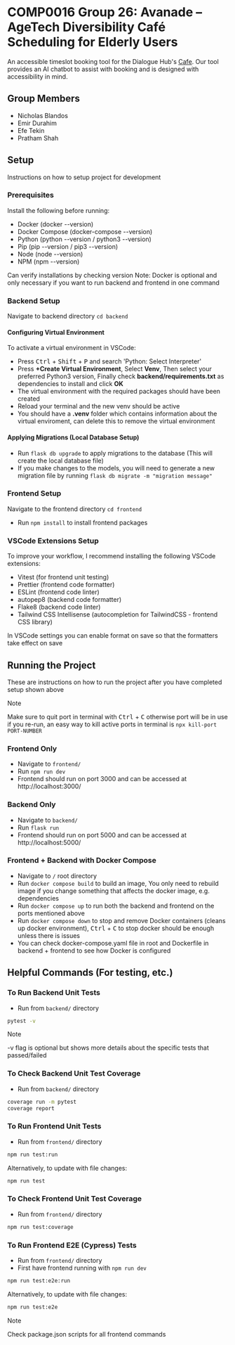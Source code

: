# COMP0016 Group 26: Avanade – AgeTech Diversibility Café Scheduling for Elderly Users​

An accessible timeslot booking tool for the Dialogue Hub's [Cafe](https://dialoguehub.co.uk/dialogue-cafe). Our tool provides an AI chatbot to assist with booking and is designed with accessibility in mind.

## Group Members

- Nicholas Blandos
- Emir Durahim
- Efe Tekin
- Pratham Shah

## Setup

Instructions on how to setup project for development

### Prerequisites

Install the following before running:

- Docker (docker --version)
- Docker Compose (docker-compose --version)
- Python (python --version / python3 --version)
- Pip (pip --version / pip3 --version)
- Node (node --version)
- NPM (npm --version)

Can verify installations by checking version
Note: Docker is optional and only necessary if you want to run backend and frontend in one command

### Backend Setup

Navigate to backend directory `cd backend`

#### Configuring Virtual Environment

To activate a virtual environment in VSCode:

- Press <kbd>Ctrl</kbd> + <kbd>Shift</kbd> + <kbd>P</kbd> and search 'Python: Select Interpreter'
- Press **+Create Virtual Environment**, Select **Venv**, Then select your preferred Python3 version, Finally check **backend/requirements.txt** as dependencies to install and click **OK**
- The virtual environment with the required packages should have been created
- Reload your terminal and the new venv should be active
- You should have a **.venv** folder which contains information about the virtual enviroment, can delete this to remove the virtual environment

#### Applying Migrations (Local Database Setup)

- Run `flask db upgrade` to apply migrations to the database (This will create the local database file)
- If you make changes to the models, you will need to generate a new migration file by running `flask db migrate -m "migration message"`

### Frontend Setup

Navigate to the frontend directory `cd frontend`

- Run `npm install` to install frontend packages

### VSCode Extensions Setup

To improve your workflow, I recommend installing the following VSCode extensions:

- Vitest (for frontend unit testing)
- Prettier (frontend code formatter)
- ESLint (frontend code linter)
- autopep8 (backend code formatter)
- Flake8 (backend code linter)
- Tailwind CSS Intellisense (autocompletion for TailwindCSS - frontend CSS library)

In VSCode settings you can enable format on save so that the formatters take effect on save

## Running the Project

These are instructions on how to run the project after you have completed setup shown above

> [!NOTE]
> Make sure to quit port in terminal with <kbd>Ctrl</kbd> + <kbd>C</kbd> otherwise port will be in use if you re-run, an easy way to kill active ports in terminal is `npx kill-port PORT-NUMBER`

### Frontend Only

- Navigate to `frontend/`
- Run `npm run dev`
- Frontend should run on port 3000 and can be accessed at http://localhost:3000/

### Backend Only

- Navigate to `backend/`
- Run `flask run`
- Frontend should run on port 5000 and can be accessed at http://localhost:5000/

### Frontend + Backend with Docker Compose

- Navigate to `/` root directory
- Run `docker compose build` to build an image, You only need to rebuild image if you change something that affects the docker image, e.g. dependencies
- Run `docker compose up` to run both the backend and frontend on the ports mentioned above
- Run `docker compose down` to stop and remove Docker containers (cleans up docker environment), <kbd>Ctrl</kbd> + <kbd>C</kbd> to stop docker should be enough unless there is issues
- You can check docker-compose.yaml file in root and Dockerfile in backend + frontend to see how Docker is configured

## Helpful Commands (For testing, etc.)

### To Run Backend Unit Tests

- Run from `backend/` directory

```bash
pytest -v
```

> [!NOTE]
> -v flag is optional but shows more details about the specific tests that passed/failed

### To Check Backend Unit Test Coverage

- Run from `backend/` directory

```bash
coverage run -m pytest
coverage report
```

### To Run Frontend Unit Tests

- Run from `frontend/` directory

```bash
npm run test:run
```

Alternatively, to update with file changes:

```bash
npm run test
```

### To Check Frontend Unit Test Coverage

- Run from `frontend/` directory

```bash
npm run test:coverage
```

### To Run Frontend E2E (Cypress) Tests

- Run from `frontend/` directory
- First have frontend running with `npm run dev`

```bash
npm run test:e2e:run
```

Alternatively, to update with file changes:

```bash
npm run test:e2e
```

> [!NOTE]
> Check package.json scripts for all frontend commands
